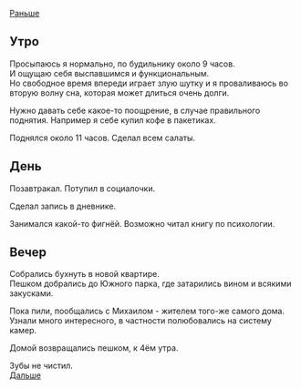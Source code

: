 [Раньше](2021.01.07.md)  
## Утро
Просыпаюсь я нормально, по будильнику около 9 часов.  
И ощущаю себя выспавшимся и функциональным.  
Но свободное время впереди играет злую шутку и я проваливаюсь во вторую волну сна, которая может длиться очень долги.

Нужно давать себе какое-то поощрение, в случае правильного поднятия. Например я себе купил кофе в пакетиках.

Поднялся около 11 часов. Сделал всем салаты.
## День
Позавтракал. Потупил в социалочки.

Сделал запись в дневнике.

Занимался какой-то фигнёй. Возможно читал книгу по психологии.
## Вечер
Собрались бухнуть в новой квартире.  
Пешком добрались до Южного парка, где затарились вином и всякими закусками.

Пока пили, пообщались с Михаилом - жителем того-же самого дома. Узнали много интересного, в частности полюбовались на систему камер.

Домой возвращались пешком, к 4ём утра.

Зубы не чистил.  
[Дальше](2021.01.09.md)
